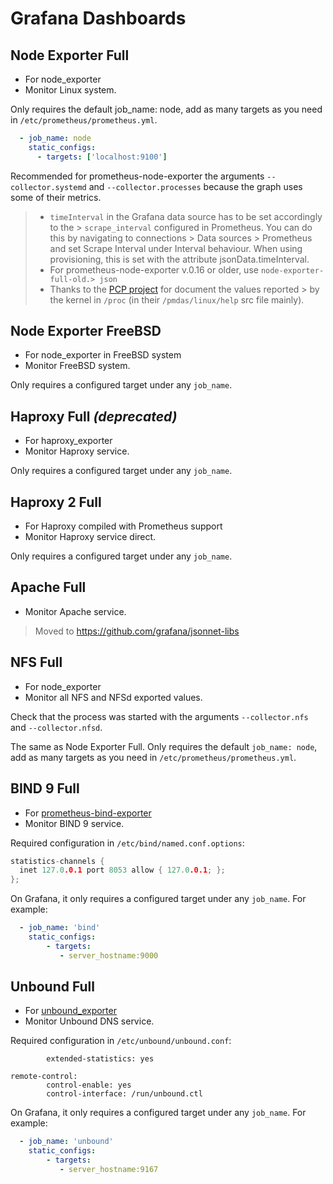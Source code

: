 # Grafana Dashboards

## Node Exporter Full

- For node_exporter
- Monitor Linux system.

Only requires the default job_name: node, add as many targets as you need in `/etc/prometheus/prometheus.yml`.

```yaml
  - job_name: node
    static_configs:
      - targets: ['localhost:9100']
```

Recommended for prometheus-node-exporter the arguments `--collector.systemd` and `--collector.processes` because the graph uses some of their metrics.

> - `timeInterval` in the Grafana data source has to be set accordingly to the > `scrape_interval` configured in Prometheus. You can do this by navigating to connections > Data sources > Prometheus and set Scrape Interval under Interval behaviour. When using provisioning, this is set with the attribute jsonData.timeInterval.
> - For prometheus-node-exporter v.0.16 or older, use `node-exporter-full-old.> json`
> - Thanks to the [PCP project](http://pcp.io) for document the values reported > by the kernel in `/proc` (in their `/pmdas/linux/help` src file mainly).



## Node Exporter FreeBSD

- For node_exporter in FreeBSD system
- Monitor FreeBSD system.

Only requires a configured target under any `job_name`.



## Haproxy Full _(deprecated)_

- For haproxy_exporter
- Monitor Haproxy service.

Only requires a configured target under any `job_name`.



## Haproxy 2 Full

- For Haproxy compiled with Prometheus support
- Monitor Haproxy service direct.

Only requires a configured target under any `job_name`.



## Apache Full

- Monitor Apache service.

>  Moved to https://github.com/grafana/jsonnet-libs



## NFS Full

- For node_exporter
- Monitor all NFS and NFSd exported values.

Check that the process was started with the arguments `--collector.nfs` and `--collector.nfsd`.

The same as Node Exporter Full. Only requires the default `job_name: node`, add as many targets as you need in `/etc/prometheus/prometheus.yml`.



## BIND 9 Full

- For [prometheus-bind-exporter](https://github.com/prometheus-community/bind_exporter)
- Monitor BIND 9 service. 
 
Required configuration in `/etc/bind/named.conf.options`:

```c++
statistics-channels {
  inet 127.0.0.1 port 8053 allow { 127.0.0.1; };
};
```

On Grafana, it only requires a configured target under any `job_name`. For example:

```yaml
  - job_name: 'bind'
    static_configs:
        - targets:
           - server_hostname:9000
```



## Unbound Full

- For [unbound_exporter](https://github.com/letsencrypt/unbound_exporter)
- Monitor Unbound DNS service. 
 
Required configuration in `/etc/unbound/unbound.conf`:

```server:
        extended-statistics: yes

remote-control:
        control-enable: yes
        control-interface: /run/unbound.ctl
```

On Grafana, it only requires a configured target under any `job_name`. For example:

```yaml
  - job_name: 'unbound'
    static_configs:
        - targets:
           - server_hostname:9167
```
